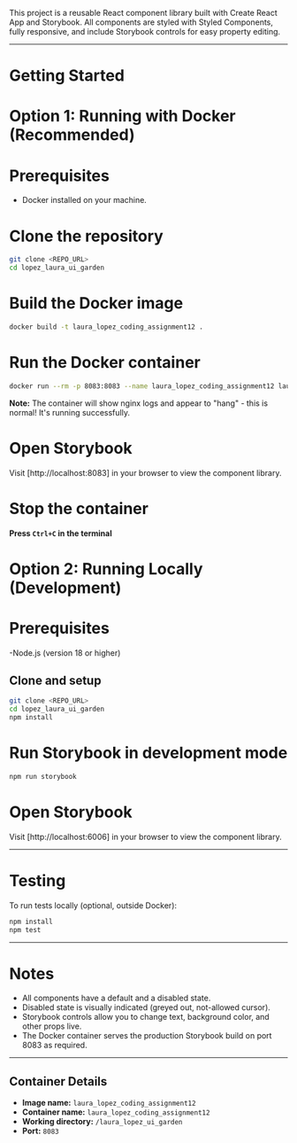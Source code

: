 This project is a reusable React component library built with Create React App and Storybook. 
All components are styled with Styled Components, fully responsive, and include Storybook controls for easy property editing.

---

# Getting Started

# Option 1: Running with Docker (Recommended)

# Prerequisites

- Docker installed on your machine.

# Clone the repository

```sh
git clone <REPO_URL>
cd lopez_laura_ui_garden
```

# Build the Docker image

```sh
docker build -t laura_lopez_coding_assignment12 .
```

# Run the Docker container


```sh
docker run --rm -p 8083:8083 --name laura_lopez_coding_assignment12 laura_lopez_coding_assignment12
```

**Note:** The container will show nginx logs and appear to "hang" - this is normal! It's running successfully.

# Open Storybook

Visit [http://localhost:8083] in your browser to view the component library.

# Stop the container

**Press `Ctrl+C` in the terminal**



# Option 2: Running Locally (Development)

# Prerequisites

-Node.js (version 18 or higher)

## Clone and setup

```sh
git clone <REPO_URL>
cd lopez_laura_ui_garden
npm install
```

# Run Storybook in development mode

```sh
npm run storybook
```

# Open Storybook

Visit [http://localhost:6006] in your browser to view the component library.

---


# Testing

To run tests locally (optional, outside Docker):

```sh
npm install
npm test
```

---

# Notes

- All components have a default and a disabled state.  
- Disabled state is visually indicated (greyed out, not-allowed cursor).
- Storybook controls allow you to change text, background color, and other props live.
- The Docker container serves the production Storybook build on port 8083 as required.

---

## Container Details

- **Image name:** `laura_lopez_coding_assignment12`
- **Container name:** `laura_lopez_coding_assignment12`
- **Working directory:** `/laura_lopez_ui_garden`
- **Port:** `8083`